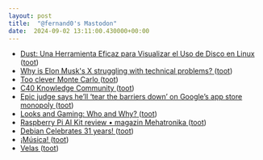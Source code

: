 ```yaml
---
layout: post
title:  "@fernand0's Mastodon"
date:  2024-09-02 13:11:00.430000+00:00
---
```

*  [Dust: Una Herramienta Eficaz para Visualizar el Uso de Disco en Linux ](https://nksistemas.com/dust-una-herramienta-eficaz-para-visualizar-el-uso-de-disco-en-linux) ([toot](https://mastodon.social/@fernand0/113068124433619197))
*  [Why is Elon Musk's X struggling with technical problems? ](https://www.bbc.com/news/articles/cy0np2y5197) ([toot](https://mastodon.social/@fernand0/113067857454260442))
*  [Too clever Monte Carlo ](https://www.johndcook.com/blog/2024/08/04/too-clever-monte-carlo) ([toot](https://mastodon.social/@fernand0/113067647159009200))
*  [C40 Knowledge Community ](https://www.c40knowledgehub.org/s/article/How-road-pricing-is-transforming-London-and-what-your-city-can-learn?language=en_U) ([toot](https://mastodon.social/@fernand0/113067477527109217))
*  [Epic judge says he’ll ‘tear the barriers down’ on Google’s app store monopoly ](https://www.theverge.com/2024/8/14/24220491/epic-google-android-app-store-monopoly-remedies-hearin) ([toot](https://mastodon.social/@fernand0/113067295592322987))
*  [Looks and Gaming: Who and Why? ](https://www.nber.org/papers/w3280) ([toot](https://mastodon.social/@fernand0/113066990802095770))
*  [Raspberry Pi AI Kit review • magazin Mehatronika ](https://magazinmehatronika.com/en/raspberry-pi-ai-kit-review) ([toot](https://mastodon.social/@fernand0/113066849004250788))
*  [Debian Celebrates 31 years! ](https://bits.debian.org/2024/08/debian-turns-31.htm) ([toot](https://mastodon.social/@fernand0/113066015082579218))
*  [¡Música! ](https://avecesunafoto.wordpress.com/2024/09/01/musica) ([toot](https://mastodon.social/@fernand0/113065421703321589))
*  [Velas ](https://www.flickr.com/photos/fernand0/53933193455) ([toot](https://mastodon.social/@fernand0/113065389807756404))
